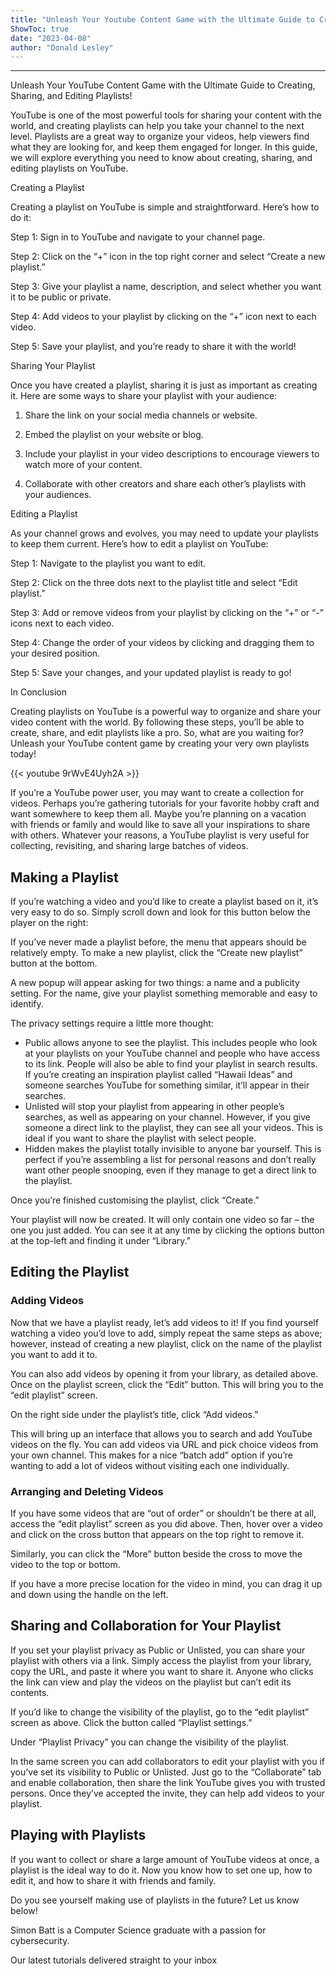 ```yaml
---
title: "Unleash Your Youtube Content Game with the Ultimate Guide to Creating, Sharing, and Editing Playlists!"
ShowToc: true 
date: "2023-04-08"
author: "Donald Lesley"
---
```

*****
Unleash Your YouTube Content Game with the Ultimate Guide to Creating, Sharing, and Editing Playlists!

YouTube is one of the most powerful tools for sharing your content with the world, and creating playlists can help you take your channel to the next level. Playlists are a great way to organize your videos, help viewers find what they are looking for, and keep them engaged for longer. In this guide, we will explore everything you need to know about creating, sharing, and editing playlists on YouTube.

Creating a Playlist

Creating a playlist on YouTube is simple and straightforward. Here’s how to do it:

Step 1: Sign in to YouTube and navigate to your channel page.

Step 2: Click on the “+” icon in the top right corner and select “Create a new playlist.”

Step 3: Give your playlist a name, description, and select whether you want it to be public or private.

Step 4: Add videos to your playlist by clicking on the “+” icon next to each video.

Step 5: Save your playlist, and you’re ready to share it with the world!

Sharing Your Playlist

Once you have created a playlist, sharing it is just as important as creating it. Here are some ways to share your playlist with your audience:

1. Share the link on your social media channels or website.

2. Embed the playlist on your website or blog.

3. Include your playlist in your video descriptions to encourage viewers to watch more of your content.

4. Collaborate with other creators and share each other’s playlists with your audiences.

Editing a Playlist

As your channel grows and evolves, you may need to update your playlists to keep them current. Here’s how to edit a playlist on YouTube:

Step 1: Navigate to the playlist you want to edit.

Step 2: Click on the three dots next to the playlist title and select “Edit playlist.”

Step 3: Add or remove videos from your playlist by clicking on the “+” or “-” icons next to each video.

Step 4: Change the order of your videos by clicking and dragging them to your desired position.

Step 5: Save your changes, and your updated playlist is ready to go!

In Conclusion

Creating playlists on YouTube is a powerful way to organize and share your video content with the world. By following these steps, you’ll be able to create, share, and edit playlists like a pro. So, what are you waiting for? Unleash your YouTube content game by creating your very own playlists today!

{{< youtube 9rWvE4Uyh2A >}} 



If you’re a YouTube power user, you may want to create a collection for videos. Perhaps you’re gathering tutorials for your favorite hobby craft and want somewhere to keep them all. Maybe you’re planning on a vacation with friends or family and would like to save all your inspirations to share with others. Whatever your reasons, a YouTube playlist is very useful for collecting, revisiting, and sharing large batches of videos.
 
## Making a Playlist
 
If you’re watching a video and you’d like to create a playlist based on it, it’s very easy to do so. Simply scroll down and look for this button below the player on the right:
 

 
If you’ve never made a playlist before, the menu that appears should be relatively empty. To make a new playlist, click the “Create new playlist” button at the bottom.
 
A new popup will appear asking for two things: a name and a publicity setting. For the name, give your playlist something memorable and easy to identify.
 
The privacy settings require a little more thought:
 
- Public allows anyone to see the playlist. This includes people who look at your playlists on your YouTube channel and people who have access to its link. People will also be able to find your playlist in search results. If you’re creating an inspiration playlist called “Hawaii Ideas” and someone searches YouTube for something similar, it’ll appear in their searches.
 - Unlisted will stop your playlist from appearing in other people’s searches, as well as appearing on your channel. However, if you give someone a direct link to the playlist, they can see all your videos. This is ideal if you want to share the playlist with select people.
 - Hidden makes the playlist totally invisible to anyone bar yourself. This is perfect if you’re assembling a list for personal reasons and don’t really want other people snooping, even if they manage to get a direct link to the playlist.

 
Once you’re finished customising the playlist, click “Create.”
 
Your playlist will now be created. It will only contain one video so far – the one you just added. You can see it at any time by clicking the options button at the top-left and finding it under “Library.”
 
## Editing the Playlist
 
### Adding Videos
 
Now that we have a playlist ready, let’s add videos to it! If you find yourself watching a video you’d love to add, simply repeat the same steps as above; however, instead of creating a new playlist, click on the name of the playlist you want to add it to.
 
You can also add videos by opening it from your library, as detailed above. Once on the playlist screen, click the “Edit” button. This will bring you to the “edit playlist” screen.
 
On the right side under the playlist’s title, click “Add videos.”
 
This will bring up an interface that allows you to search and add YouTube videos on the fly. You can add videos via URL and pick choice videos from your own channel. This makes for a nice “batch add” option if you’re wanting to add a lot of videos without visiting each one individually.
 
### Arranging and Deleting Videos
 
If you have some videos that are “out of order” or shouldn’t be there at all, access the “edit playlist” screen as you did above. Then, hover over a video and click on the cross button that appears on the top right to remove it.
 
Similarly, you can click the “More” button beside the cross to move the video to the top or bottom.
 
If you have a more precise location for the video in mind, you can drag it up and down using the handle on the left.
 
## Sharing and Collaboration for Your Playlist
 
If you set your playlist privacy as Public or Unlisted, you can share your playlist with others via a link. Simply access the playlist from your library, copy the URL, and paste it where you want to share it. Anyone who clicks the link can view and play the videos on the playlist but can’t edit its contents.
 
If you’d like to change the visibility of the playlist, go to the “edit playlist” screen as above. Click the button called “Playlist settings.”
 
Under “Playlist Privacy” you can change the visibility of the playlist.
 
In the same screen you can add collaborators to edit your playlist with you if you’ve set its visibility to Public or Unlisted. Just go to the “Collaborate” tab and enable collaboration, then share the link YouTube gives you with trusted persons. Once they’ve accepted the invite, they can help add videos to your playlist.
 
## Playing with Playlists
 
If you want to collect or share a large amount of YouTube videos at once, a playlist is the ideal way to do it. Now you know how to set one up, how to edit it, and how to share it with friends and family.
 
Do you see yourself making use of playlists in the future? Let us know below!
 
Simon Batt is a Computer Science graduate with a passion for cybersecurity.
 
Our latest tutorials delivered straight to your inbox




